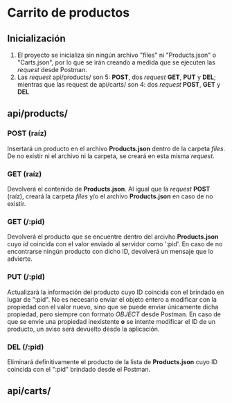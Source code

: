 # Carrito de productos

## Inicialización
1. El proyecto se inicializa sin ningún archivo "files" ni "Products.json" o "Carts.json", por lo que se irán creando a medida que se ejecuten las *request* desde Postman.
2. Las *request* api/products/ son 5: **POST**, dos *request* **GET**, **PUT** y **DEL**; mientras que las request de api/carts/ son 4: dos *request* **POST**, **GET** y **DEL**

## api/products/
### POST (raíz)
Insertará un producto en el archivo **Products.json** dentro de la carpeta *files*. De no existir ni el archivo ni la carpeta, se creará en esta misma *request*.
### GET (raíz)
Devolverá el contenido de **Products.json**. Al igual que la *request* **POST** (raíz), creará la carpeta *files* y/o el archivo **Products.json** en caso de no existir.
### GET (/:pid)
Devolverá el producto que se encuentre dentro del arcivho **Products.json** cuyo *id* coincida con el valor enviado al servidor como ':pid'. En caso de no encontrarse ningún producto con dicho ID, devolverá un mensaje que lo advierte.
### PUT (/:pid)
Actualizará la información del producto cuyo ID coincida con el brindado en lugar de ":pid". No es necesario enviar el objeto entero a modificar con la propiedad con el valor nuevo, sino que se puede enviar únicamente dicha propiedad, pero siempre con formato *OBJECT* desde Postman. En caso de que se envíe una propiedad inexistente **o** se intente modificar el ID de un producto, un aviso será devuelto desde la aplicación.
### DEL (/:pid)
Eliminará definitivamente el producto de la lista de **Products.json** cuyo ID coincida con el ":pid" brindado desde el Postman.

## api/carts/



